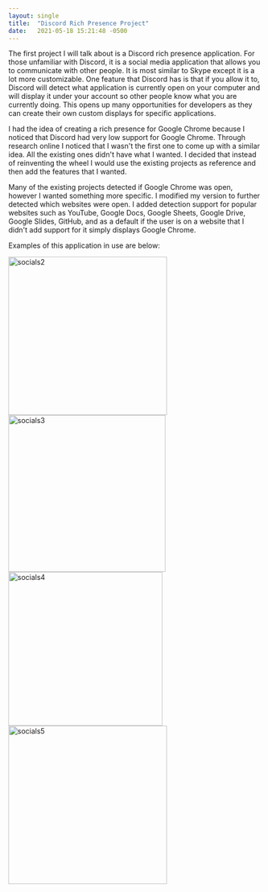 ```yaml
---
layout: single
title:  "Discord Rich Presence Project"
date:   2021-05-18 15:21:48 -0500
---
```


The first project I will talk about is a Discord rich presence application. For those unfamiliar with Discord, it is a
social media application that allows you to communicate with other people. It is most similar to Skype except it is a lot
more customizable. One feature that Discord has is that if you allow it to, Discord will detect what application is currently
open on your computer and will display it under your account so other people know what you are currently doing. This opens
up many opportunities for developers as they can create their own custom displays for specific applications. 

I had the idea of creating a rich presence for Google Chrome because I noticed that Discord had very low support for Google 
Chrome. Through research online I noticed that I wasn't the first one to come up with a similar idea. All the existing ones 
didn't have what I wanted. I decided that instead of reinventing the wheel I would use the existing projects as reference
and then add the features that I wanted. 

Many of the existing projects detected if Google Chrome was open, however I wanted something more specific. I modified my
version to further detected which websites were open. I added detection support for popular websites such as YouTube,
Google Docs, Google Sheets, Google Drive, Google Slides, GitHub, and as a default if the user is on a website that I didn't
add support for it simply displays Google Chrome.

Examples of this application in use are below:

<div>

<img src="{{site.url}}/jekyll_site/assets/images/ChromeRP.png" width="315" alt="socials2" />

<img src="{{site.url}}/jekyll_site/assets/images/GoogleDocsRP.png" width="312" alt="socials3" />

<img src="{{site.url}}/jekyll_site/assets/images/GitHubRP.png" width="306" alt="socials4" />

<img src="{{site.url}}/jekyll_site/assets/images/YoutubeRP.png" width="315" alt="socials5" />

</div>